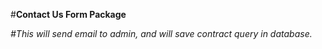 #**Contact Us Form Package**

_#This will send email to admin, and will save contract query in database._